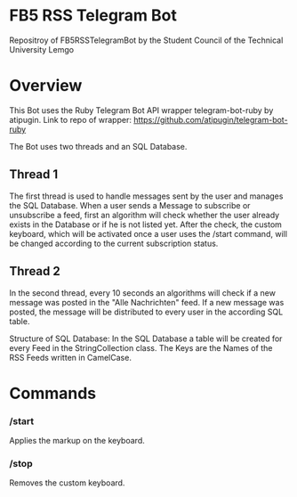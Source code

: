 # FB5 RSS Telegram Bot
Repositroy of FB5RSSTelegramBot by the Student Council of the Technical University Lemgo

# Overview
This Bot uses the Ruby Telegram Bot API wrapper telegram-bot-ruby by atipugin.
Link to repo of wrapper: https://github.com/atipugin/telegram-bot-ruby


The Bot uses two threads and an SQL Database.

## Thread 1

The first thread is used to handle messages sent by the user and manages the SQL Database.
When a user sends a Message to subscribe or unsubscribe a feed, first an algorithm will check whether the user already exists in the Database or if he is not listed yet.
After the check, the custom keyboard, which will be activated once a user uses the /start command, will be changed according to the current subscription status.

## Thread 2

In the second thread, every 10 seconds an algorithms will check if a new message was posted in the "Alle Nachrichten" feed. If a new message was posted, the message will be distributed to every user in the according SQL table.

Structure of SQL Database:
In the SQL Database a table will be created for every Feed in the StringCollection class.
The Keys are the Names of the RSS Feeds written in CamelCase.


# Commands

### /start

Applies the markup on the keyboard.

### /stop

Removes the custom keyboard.


